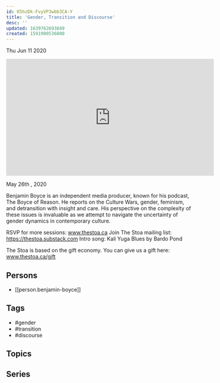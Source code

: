 ```yaml
---
id: K5hzDk-FvyVP3wbb3CA-Y
title: 'Gender, Transition and Discourse'
desc: ''
updated: 1639762693849
created: 1591900536000
---
```





Thu Jun 11 2020

<iframe width="560" height="315" src="https://www.youtube.com/embed/d7CCcqQPgIE" title="Gender, Transition and Discourse w/ Benjamin Boyce" frameborder="0" allow="accelerometer; autoplay; clipboard-write; encrypted-media; gyroscope; picture-in-picture" allowfullscreen ></iframe>

May 26th , 2020

Benjamin Boyce is an independent media producer, known for his podcast, The Boyce of Reason. He reports on the Culture Wars, gender, feminism, and detransition with insight and care. His perspective on the complexity of these issues is invaluable as we attempt to navigate the uncertainty of gender dynamics in contemporary culture.

RSVP for more sessions: www.thestoa.ca
Join The Stoa mailing list: https://thestoa.substack.com
Intro song: Kali Yuga Blues by Bardo Pond

The Stoa is based on the gift economy. You can give us a gift here: www.thestoa.ca/gift

## Persons

- [[person.benjamin-boyce]]

## Tags

- #gender
- #transition
- #discourse

## Topics



## Series



